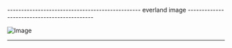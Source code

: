 ------------------------------------------------ everland image --------------------------------------------

![Image](https://github.com/user-attachments/assets/e6663193-ccd2-4fb7-a600-bdaae335e685)

-------------------------------------------------------------------------------------------------------------
